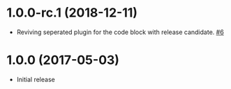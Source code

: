 # 1.0.0-rc.1 (2018-12-11)

- Reviving seperated plugin for the code block with release candidate. [#6](https://github.com/blackbaud/skyux-builder-plugin-code-block/pull/6)

# 1.0.0 (2017-05-03)

- Initial release
